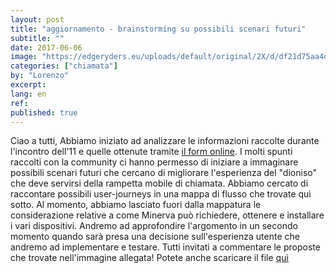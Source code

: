 ```yaml
---
layout: post
title: "aggiornamento - brainstorming su possibili scenari futuri"
subtitle: ""
date: 2017-06-06
image: "https://edgeryders.eu/uploads/default/original/2X/d/df21d75aa4dc9bbe6f7bfabde61aa28923f84b40.jpg"
categories: ["chiamata"]
by: "Lorenzo"
excerpt:
lang: en
ref:
published: true
---
```


Ciao a tutti,
Abbiamo iniziato ad analizzare le informazioni raccolte durante l'incontro dell'11 e quelle ottenute tramite [il form online](https://edgeryders.eu/t/open-rampette-la-chiamata-questionario-utilizzo-della-rampa-mobile-a-chiamata/818).
I molti spunti raccolti con la community ci hanno permesso di iniziare a immaginare possibili scenari futuri che cercano di migliorare l'esperienza del "dioniso" che deve servirsi della rampetta mobile di chiamata.
Abbiamo cercato di raccontare possibili user-journeys in una mappa di flusso che trovate quì sotto.
Al momento, abbiamo lasciato fuori dalla mappatura le considerazione relative a come Minerva può richiedere, ottenere e installare i vari dispositivi. Andremo ad approfondire l'argomento in un secondo momento quando sarà presa una decisione sull'esperienza utente che andremo ad implementare e testare.
Tutti invitati a commentare le proposte che trovate nell'immagine allegata!
Potete anche scaricare il file [quì](https://drive.google.com/open?id=0B2SJ8fygbNJma21RSGdoTTg2Vlk)
